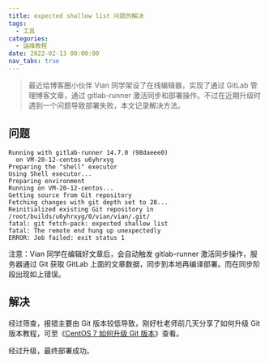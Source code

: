 ```yaml
---
title: expected shallow list 问题的解决
tags:
  - 工具
categories:
  - 运维教程
date: 2022-02-13 00:00:00
nav_tabs: true
---
```


> 最近给博客圈小伙伴 Vian 同学架设了在线编辑器，实现了通过 GitLab 管理博客文章，通过 gitlab-runner 激活同步和部署操作。不过在近期升级时遇到一个问题导致部署失败，本文记录解决方法。

<!-- more -->

## 问题

```
Running with gitlab-runner 14.7.0 (98daeee0)
  on VM-20-12-centos u6yhrxyg
Preparing the "shell" executor
Using Shell executor...
Preparing environment
Running on VM-20-12-centos...
Getting source from Git repository
Fetching changes with git depth set to 20...
Reinitialized existing Git repository in /root/builds/u6yhrxyg/0/vian/vian/.git/
fatal: git fetch-pack: expected shallow list
fatal: The remote end hung up unexpectedly
ERROR: Job failed: exit status 1
```

注意：Vian 同学在编辑好文章后，会自动触发 gitlab-runner 激活同步操作，服务器通过 Git 获取 GitLab 上面的文章数据，同步到本地再编译部署。而在同步阶段出现如上错误。

## 解决

经过筛查，报错主要由 Git 版本较低导致，刚好杜老师前几天分享了如何升级 Git 版本教程，可至《[CentOS 7 如何升级 Git 版本](https://dusays.com/432/)》查看。

经过升级，最终部署成功。
